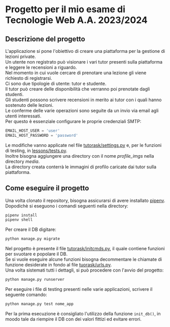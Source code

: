 # Progetto per il mio esame di Tecnologie Web A.A. 2023/2024
## Descrizione del progetto
L'applicazione si pone l'obiettivo di creare una piattaforma per la gestione di lezioni private.<br>
Un utente non registrato può visionare i vari tutor presenti sulla piattaforma e leggere le recensioni a riguardo.<br>
Nel momento in cui vuole cercare di prenotare una lezione gli viene richiesto di registrarsi.<br>
Ci sono due tipologie di utente: tutor e studente.<br>
Il tutor può creare delle disponibilità che verranno poi prenotate dagli studenti.<br>
Gli studenti possono scrivere recensioni in merito ai tutor con i quali hanno sostenuto delle lezioni.<br>
Le conferme delle varie operazioni sono seguite da un invio via email agli utenti interessati.<br>
Per questo è essenziale configurare le proprie credenziali SMTP:
```python
EMAIL_HOST_USER = 'user'
EMAIL_HOST_PASSWORD = 'password'
```
Le modifiche vanno applicate nel file [tutorask/settings.py](tutorask/settings.py) e, per le funzioni di testing,
in [lessons/tests.py](lessons/tests.py).<br>
Inoltre bisogna aggiungere una directory con il nome *profile_imgs* nella directory *media*.<br>
La directory creata conterrà le immagini di profilo caricate dai tutor sulla piattaforma.
## Come eseguire il progetto
Una volta clonato il repository, bisogna assicurarsi di avere installato [pipenv](https://pypi.org/project/pipenv/).<br>
Dopodichè si eseguono i comandi seguenti nella directory:
```bash
pipenv install
pipenv shell
```
Per creare il DB digitare:
```bash
python manage.py migrate
```
Nel progetto è presente il file [tutorask/initcmds.py](tutorask/initcmds.py), il quale contiene funzioni per svuotare e popolare il DB.<br>
Se si vuole eseguire alcune funzioni bisogna decommentare le chiamate di funzione desiderate in fondo al file [tuorask/urls.py](tutorask/urls.py).<br>
Una volta sistemati tutti i dettagli, si può procedere con l'avvio del progetto:
```bash
python manage.py runserver
```
Per eseguire i file di testing presenti nelle varie applicazioni, scrivere il seguente comando:
```bash
python manage.py test nome_app
```
Per la prima esecuzione è consigliato l'utilizzo della funzione `init_db()`, in moodo tale da riempire il DB con dei valori fittizi ed evitare errori. 
